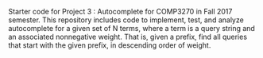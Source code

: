 Starter code for Project 3 : Autocomplete for COMP3270 in Fall 2017 semester. This repository includes code to implement, test, and analyze autocomplete for a given set of N terms, where a term is a query string and an associated nonnegative weight. That is, given a prefix, find all queries that start with the given prefix, in descending order of weight.

